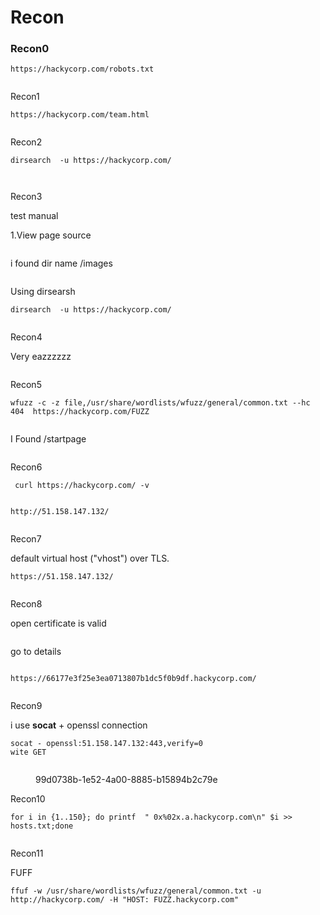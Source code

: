 # Recon

### Recon0

```
https://hackycorp.com/robots.txt
```

<figure><img src="../../../../.gitbook/assets/image (311).png" alt=""><figcaption></figcaption></figure>

Recon1

```
https://hackycorp.com/team.html
```

<figure><img src="../../../../.gitbook/assets/image (312).png" alt=""><figcaption></figcaption></figure>

Recon2

```
dirsearch  -u https://hackycorp.com/ 
```

<figure><img src="../../../../.gitbook/assets/image (313).png" alt=""><figcaption></figcaption></figure>

<figure><img src="../../../../.gitbook/assets/image (314).png" alt=""><figcaption></figcaption></figure>

Recon3

test manual

1.View page source &#x20;



<figure><img src="../../../../.gitbook/assets/image (316).png" alt=""><figcaption></figcaption></figure>

i found dir name /images

<figure><img src="../../../../.gitbook/assets/image (315).png" alt=""><figcaption></figcaption></figure>

Using dirsearsh

```
dirsearch  -u https://hackycorp.com/ 
```

<figure><img src="../../../../.gitbook/assets/image (317).png" alt=""><figcaption></figcaption></figure>

Recon4

Very eazzzzzz

<figure><img src="../../../../.gitbook/assets/image (318).png" alt=""><figcaption></figcaption></figure>

Recon5

```
wfuzz -c -z file,/usr/share/wordlists/wfuzz/general/common.txt --hc 404  https://hackycorp.com/FUZZ
```

<figure><img src="../../../../.gitbook/assets/image (319).png" alt=""><figcaption></figcaption></figure>

I Found  /startpage

<figure><img src="../../../../.gitbook/assets/image (320).png" alt=""><figcaption></figcaption></figure>

Recon6

```
 curl https://hackycorp.com/ -v 
```

<figure><img src="../../../../.gitbook/assets/image (322).png" alt=""><figcaption></figcaption></figure>

```
http://51.158.147.132/
```

<figure><img src="../../../../.gitbook/assets/image (323).png" alt=""><figcaption></figcaption></figure>

Recon7

default virtual host ("vhost") over TLS.

```
https://51.158.147.132/
```

<figure><img src="../../../../.gitbook/assets/image (321).png" alt=""><figcaption></figcaption></figure>

Recon8

open certificate is valid

<figure><img src="../../../../.gitbook/assets/image (324).png" alt=""><figcaption></figcaption></figure>

go to details

<figure><img src="../../../../.gitbook/assets/image (325).png" alt=""><figcaption></figcaption></figure>

```
https://66177e3f25e3ea0713807b1dc5f0b9df.hackycorp.com/
```



<figure><img src="../../../../.gitbook/assets/image (326).png" alt=""><figcaption></figcaption></figure>

Recon9

i use **socat** + openssl connection&#x20;

```
socat - openssl:51.158.147.132:443,verify=0
wite GET 
```

<figure><img src="../../../../.gitbook/assets/image (327).png" alt=""><figcaption><p>99d0738b-1e52-4a00-8885-b15894b2c79e</p></figcaption></figure>

Recon10

```
for i in {1..150}; do printf  " 0x%02x.a.hackycorp.com\n" $i >> hosts.txt;done
```

<figure><img src="../../../../.gitbook/assets/image (328).png" alt=""><figcaption></figcaption></figure>

Recon11

FUFF

```
ffuf -w /usr/share/wordlists/wfuzz/general/common.txt -u  http://hackycorp.com/ -H "HOST: FUZZ.hackycorp.com"
```

<figure><img src="../../../../.gitbook/assets/image (329).png" alt=""><figcaption></figcaption></figure>

